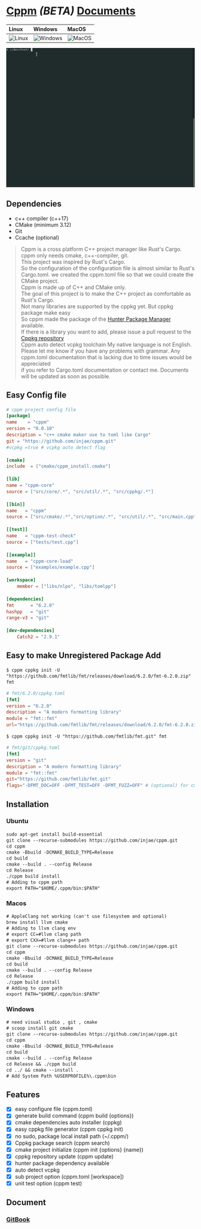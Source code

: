 
[Cppm](https://injae.github.io/cppm/) ***(BETA)*** [Documents](https://injae.github.io/cppm/)
========
|Linux|Windows|MacOS|
|:----|:------|:----|
![Linux](https://github.com/injae/cppm/workflows/Linux/badge.svg) | ![Windows](https://github.com/injae/cppm/workflows/Windows/badge.svg) | ![MacOS](https://github.com/injae/cppm/workflows/MacOS/badge.svg) |

![](cppm_demo.gif)

## Dependencies
- c++ compiler (c++17)
- CMake (minimum 3.12)
- Git
- Ccache (optional)

> Cppm is a cross platform C++ project manager like Rust's Cargo.   
> cppm only needs cmake, c++-compiler, git.  
> This project was inspired by Rust's Cargo.  
> So the configuration of the configuration file is almost similar to Rust's Cargo.toml.
> we created the cppm.toml file so that we could create the CMake project.   
> Cppm is made up of C++ and CMake only.   
> The goal of this project is to make the C++ project as comfortable as Rust's Cargo.  
> Not many libraries are supported by the cppkg yet. But cppkg package make easy  
> So cppm made the package of the [Hunter Package Manager](https://github.com/ruslo/hunter) available.   
> If there is a library you want to add, please issue a pull request to the [Cppkg repository](https://github.com/injae/cppkg)  
> Cppm auto detect vcpkg toolchain
> My native language is not English. Please let me know if you have any problems with grammar.
> Any cppm.toml documentation that is lacking due to time issues would be appreciated   
> if you refer to Cargo.toml documentation or contact me. Documents will be updated as soon as possible.  

## Easy Config file
```toml
# cppm project config file
[package]
name    = "cppm"
version = "0.0.10"
description = "c++ cmake maker use to toml like Cargo"
git = "https://github.com/injae/cppm.git"
#vcpkg =true # vcpkg auto detect flag

[cmake]
include  = ["cmake/cppm_install.cmake"]

[lib]
name = "cppm-core"
source = ["src/core/.*", "src/util/.*", "src/cppkg/.*"]

[[bin]]
name   = "cppm"
source = ["src/cmake/.*","src/option/.*", "src/util/.*", "src/main.cpp"]

[[test]]
name   = "cppm-test-check"
source = ["tests/test.cpp"]

[[example]]
name   = "cppm-core-load"
source = ["examples/example.cpp"]

[workspace]
    member = ["libs/nlpo", "libs/tomlpp"]

[dependencies]
fmt      = "6.2.0"
hashpp   = "git"
range-v3 = "git"

[dev-dependencies]
    Catch2 = "2.9.1"
```

## Easy to make Unregistered Package Add
```console
$ cppm cppkg init -U "https://github.com/fmtlib/fmt/releases/download/6.2.0/fmt-6.2.0.zip" fmt
```
```toml
# fmt/6.2.0/cppkg.toml
[fmt]
version = "6.2.0"
description = "A modern formatting library"
module = "fmt::fmt"
url="https://github.com/fmtlib/fmt/releases/download/6.2.0/fmt-6.2.0.zip"
```

```console
$ cppm cppkg init -U "https://github.com/fmtlib/fmt.git" fmt
```
```toml
# fmt/git/cppkg.toml
[fmt]
version = "git"
description = "A modern formatting library"
module = "fmt::fmt"
git="https://github.com/fmtlib/fmt.git"
flags="-DFMT_DOC=OFF -DFMT_TEST=OFF -DFMT_FUZZ=OFF" # (optional) for cmake build fast flags
```

## Installation
### Ubuntu
```console
sudo apt-get install build-essential
git clone --recurse-submodules https://github.com/injae/cppm.git
cd cppm
cmake -Bbuild -DCMAKE_BUILD_TYPE=Release
cd build
cmake --build . --config Release
cd Release
./cppm build install
# Adding to cppm path
export PATH="$HOME/.cppm/bin:$PATH"
```


### Macos
```console
# AppleClang not working (can't use filesystem and optional)
brew install llvm cmake
# Adding to llvm clang env
# export CC=#llvm clang path
# export CXX=#llvm clang++ path 
git clone --recurse-submodules https://github.com/injae/cppm.git
cd cppm
cmake -Bbuild -DCMAKE_BUILD_TYPE=Release
cd build
cmake --build . --config Release
cd Release
./cppm build install
# Adding to cppm path
export PATH="$HOME/.cppm/bin:$PATH"
```
### Windows
```console
# need visual studio , git , cmake
# scoop install git cmake
git clone --recurse-submodules https://github.com/injae/cppm.git
cd cppm
cmake -Bbuild -DCMAKE_BUILD_TYPE=Release
cd build
cmake --build . --config Release
cd Release && ./cppm build
cd ../ && cmake --install .
# Add System Path %USERPROFILE%\.cppm\bin
```

## Features
- [x] easy configure file (cppm.toml)
- [x] generate build command (cppm build {options})
- [x] cmake dependencies auto installer (cppkg)
- [x] easy cppkg file generator (cppm cppkg init)
- [x] no sudo, package local install path (~/.cppm/)
- [x] Cppkg package search (cppm search)
- [x] cmake project initialize (cppm init {options} {name})
- [x] cppkg repository update (cppm update)
- [x] hunter package dependency available 
- [x] auto detect vcpkg 
- [x] sub project option (cppm.toml [workspace])
- [x] unit test option (cppm test)

## Document
### [GitBook](https://injae.github.io/cppm/)
